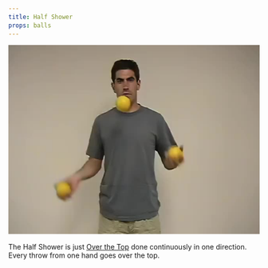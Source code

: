 ```yaml
---
title: Half Shower
props: balls
---
```


![Half Shower](site/videos/poster/halfshower.jpg)

The Half Shower is just [Over the Top](site/en/overthetop/README.md) done continuously in one direction. Every throw from one hand goes over the top.

